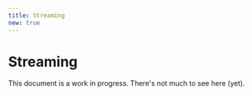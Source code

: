 ```yaml
---
title: Streaming
new: true
---
```


# Streaming

<docs-warning>
  This document is a work in progress. There's not much to see here (yet).
</docs-warning>
